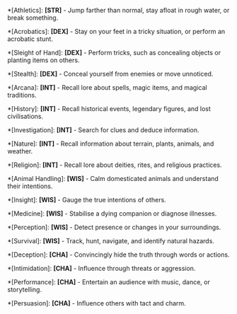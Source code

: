 *[Athletics]: <strong>[STR]</strong> - Jump farther than normal, stay afloat in rough water, or break something.
  
*[Acrobatics]: <strong>[DEX]</strong> - Stay on your feet in a tricky situation, or perform an acrobatic stunt.

*[Sleight of Hand]: <strong>[DEX]</strong> - Perform tricks, such as concealing objects or planting items on others.

*[Stealth]: <strong>[DEX]</strong> - Conceal yourself from enemies or move unnoticed.

*[Arcana]: <strong>[INT]</strong> - Recall lore about spells, magic items, and magical traditions.

*[History]: <strong>[INT]</strong> - Recall historical events, legendary figures, and lost civilisations.

*[Investigation]: <strong>[INT]</strong> - Search for clues and deduce information.

*[Nature]: <strong>[INT]</strong> - Recall information about terrain, plants, animals, and weather.

*[Religion]: <strong>[INT]</strong> - Recall lore about deities, rites, and religious practices.

*[Animal Handling]: <strong>[WIS]</strong> - Calm domesticated animals and understand their intentions.

*[Insight]: <strong>[WIS]</strong> - Gauge the true intentions of others.

*[Medicine]: <strong>[WIS]</strong> - Stabilise a dying companion or diagnose illnesses.

*[Perception]: <strong>[WIS]</strong> - Detect presence or changes in your surroundings.

*[Survival]: <strong>[WIS]</strong> - Track, hunt, navigate, and identify natural hazards.

*[Deception]: <strong>[CHA]</strong> - Convincingly hide the truth through words or actions.

*[Intimidation]: <strong>[CHA]</strong> - Influence through threats or aggression.

*[Performance]: <strong>[CHA]</strong> - Entertain an audience with music, dance, or storytelling.

*[Persuasion]: <strong>[CHA]</strong> - Influence others with tact and charm.